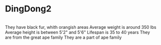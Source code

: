 # DingDong2
<html>
	<head>
		<title>Gorilla</title>
	</head>
	<body>
		<div>
			<br>
			<it>They have black fur, whith orangish areas</it>
			<it>Average weight is around 350 lbs</it>
			<it>Average height is between 5'2" and 5'6" </it>
			<it>Lifespan is 35 to 40 years</it>
			<it>They are from the great ape family</it>
			<it>They are a part of ape family</it>
		</div>
	</body>
</html>
